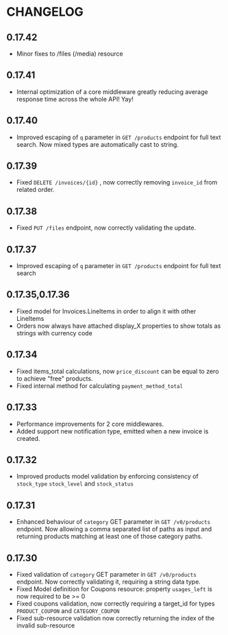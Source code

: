# CHANGELOG

## 0.17.42
* Minor fixes to /files (/media) resource 

## 0.17.41
* Internal optimization of a core middleware greatly reducing average response time across the whole API! Yay!

## 0.17.40
* Improved escaping of `q` parameter in `GET /products` endpoint for full text search. Now mixed types are automatically cast to string.

## 0.17.39
* Fixed `DELETE /invoices/{id}` , now correctly removing `invoice_id` from related order.

## 0.17.38
* Fixed `PUT /files` endpoint, now correctly validating the update.

## 0.17.37
* Improved escaping of `q` parameter in `GET /products` endpoint for full text search

## 0.17.35,0.17.36
* Fixed model for Invoices.LineItems in order to align it with other LineItems
* Orders now always have attached display_X properties to show totals as strings with currency code

## 0.17.34
* Fixed items_total calculations, now `price_discount` can be equal to zero to achieve "free" products.
* Fixed internal method for calculating `payment_method_total`

## 0.17.33
* Performance improvements for 2 core middlewares.
* Added support new notification type, emitted when a new invoice is created.

## 0.17.32
* Improved products model validation by enforcing consistency of `stock_type` `stock_level` and `stock_status`

## 0.17.31
* Enhanced behaviour of `category` GET parameter in `GET /v0/products` endpoint. Now allowing a comma separated list of paths as input and returning products matching at least one of those category paths.

## 0.17.30
* Fixed validation of `category` GET parameter in `GET /v0/products` endpoint. Now correctly validating it, requiring a string data type.
* Fixed Model definition for Coupons resource: property `usages_left` is now required to be >= 0
* Fixed coupons validation, now correctly requiring a target_id for types `PRODUCT_COUPON` and `CATEGORY_COUPON`
* Fixed sub-resource validation now correctly returning the index of the invalid sub-resource

